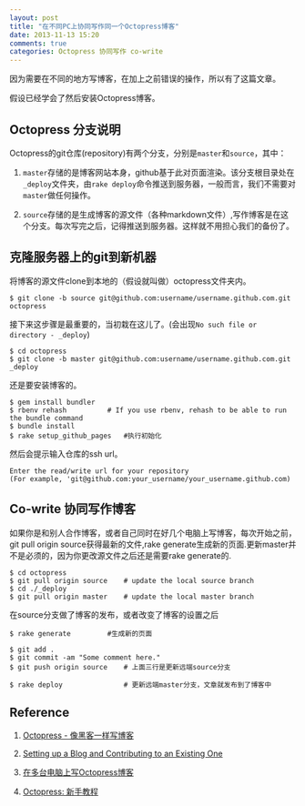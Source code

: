 ```yaml
---
layout: post
title: "在不同PC上协同写作同一个Octopress博客"
date: 2013-11-13 15:20
comments: true
categories: Octopress 协同写作 co-write
---
```


因为需要在不同的地方写博客，在加上之前错误的操作，所以有了这篇文章。

假设已经学会了然后安装Octopress博客。

## Octopress 分支说明

Octopress的git仓库(repository)有两个分支，分别是`master`和`source`，其中：

1. `master`存储的是博客网站本身，github基于此对页面渲染。该分支根目录处在`_deploy`文件夹，由`rake deploy`命令推送到服务器，一般而言，我们不需要对`master`做任何操作。

2. `source`存储的是生成博客的源文件（各种markdown文件）,写作博客是在这个分支。每次写完之后，记得推送到服务器。这样就不用担心我们的备份了。

<!--more-->

## 克隆服务器上的git到新机器

将博客的源文件clone到本地的（假设就叫做）octopress文件夹内。

```
$ git clone -b source git@github.com:username/username.github.com.git octopress
```
接下来这步骤是最重要的，当初栽在这儿了。(会出现`No such file or directory - _deploy`)

```
$ cd octopress
$ git clone -b master git@github.com:username/username.github.com.git _deploy 
```

还是要安装博客的。

```
$ gem install bundler
$ rbenv rehash    		# If you use rbenv, rehash to be able to run the bundle command
$ bundle install
$ rake setup_github_pages	#执行初始化
```

然后会提示输入仓库的ssh url。

```
Enter the read/write url for your repository
(For example, 'git@github.com:your_username/your_username.github.com)
```

## Co-write 协同写作博客

如果你是和别人合作博客，或者自己同时在好几个电脑上写博客，每次开始之前，git pull origin source获得最新的文件,rake generate生成新的页面.更新master并不是必须的，因为你更改源文件之后还是需要rake generate的.

```
$ cd octopress
$ git pull origin source  	# update the local source branch
$ cd ./_deploy
$ git pull origin master  	# update the local master branch
```

在source分支做了博客的发布，或者改变了博客的设置之后

```
$ rake generate		 	#生成新的页面

$ git add .
$ git commit -am "Some comment here." 
$ git push origin source  	# 上面三行是更新远端source分支

$ rake deploy             	# 更新远端master分支，文章就发布到了博客中
```

## Reference

1. [Octopress - 像黑客一样写博客](http://williamherry.com/blog/2012/07/20/octopress-setup/)

2. [Setting up a Blog and Contributing to an Existing One](http://code.dblock.org/octopress-setting-up-a-blog-and-contributing-to-an-existing-one)

3. [在多台电脑上写Octopress博客](http://boboshone.com/blog/2013/06/05/write-octopress-blog-on-multiple-machines/)

4. [Octopress: 新手教程](http://www.whispering.co/blog/2011/12/03/octopress-for-freshman/)